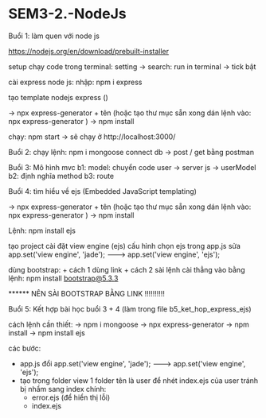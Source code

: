 # SEM3-2.-NodeJs

Buổi 1: làm quen với node js 

https://nodejs.org/en/download/prebuilt-installer

setup chạy code trong terminal: setting -> search: run in terminal -> tick bật 

cài express node js: nhập: npm i express

tạo template nodejs express ()

-> npx express-generator + tên (hoặc tạo thư mục sẵn xong dán lệnh vào: npx express-generator )
-> npm install

chạy: npm start -> sẽ chạy ở http://localhost:3000/


Buổi 2:
chạy lệnh: npm i mongoose
connect db -> post / get bằng postman

Buổi 3: Mô hình mvc
b1: model: chuyển code user -> server js -> userModel
b2: định nghĩa method
b3: route

Buổi 4: tìm hiểu về ejs (Embedded JavaScript templating)

-> npx express-generator + tên (hoặc tạo thư mục sẵn xong dán lệnh vào: npx express-generator )
-> npm install

Lệnh: npm install ejs

tạo project
cài đặt view engine (ejs)
cấu hình chọn ejs trong app.js sửa app.set('view engine', 'jade'); ---> app.set('view engine', 'ejs');

dùng bootstrap: + cách 1 dùng link
                + cách 2 sài lệnh cài thẳng vào bằng lệnh: npm install bootstrap@5.3.3

****** NÊN SÀI BOOTSTRAP BẰNG LINK !!!!!!!!!!

Buổi 5:
Kết hợp bài học buổi 3 + 4 (làm trong file b5_ket_hop_express_ejs)

cách lệnh cần thiết:
-> npm i mongoose
-> npx express-generator
-> npm install
-> npm install ejs

các bước:
+ app.js đổi    app.set('view engine', 'jade');   --->   app.set('view engine', 'ejs');
+ tạo trong folder view 1 folder tên là user để nhét index.ejs của user tránh bị nhầm sang index chính: 
    - error.ejs (để hiển thị lỗi)
    - index.ejs

